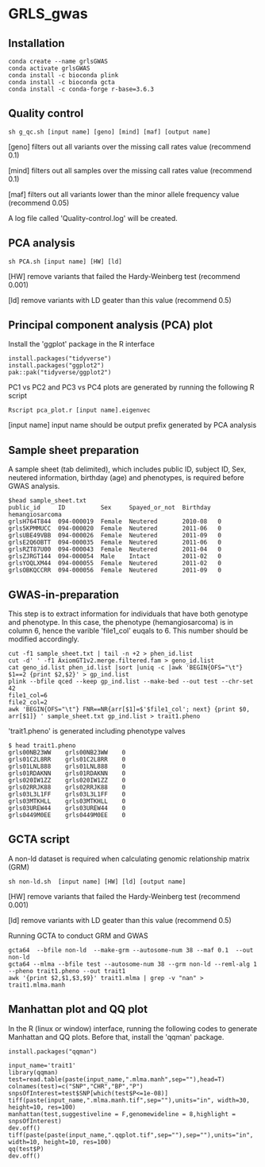 # GRLS_gwas
## Installation
```
conda create --name grlsGWAS
conda activate grlsGWAS
conda install -c bioconda plink
conda install -c bioconda gcta
conda install -c conda-forge r-base=3.6.3
```

## Quality control
```
sh g_qc.sh [input name] [geno] [mind] [maf] [output name]
```

[geno]     filters out all variants over the missing call rates value (recommend 0.1)

[mind]     filters out all samples over the missing call rates value (recommend 0.1)

[maf]      filters out all variants lower than the minor allele frequency value (recommend 0.05)

A log file called 'Quality-control.log' will be created.

## PCA analysis
```
sh PCA.sh [input name] [HW] [ld]
```

[HW]       remove variants that failed the Hardy-Weinberg test (recommend 0.001)

[ld]       remove variants with LD geater than this value (recommend 0.5)

## Principal component analysis (PCA) plot 
Install the 'ggplot' package in the R interface
```
install.packages("tidyverse")
install.packages("ggplot2")
pak::pak("tidyverse/ggplot2")
```

PC1 vs PC2 and PC3 vs PC4 plots are generated by running the following R script
```
Rscript pca_plot.r [input name].eigenvec
```
[input name]  input name should be output prefix generated by PCA analysis

## Sample sheet preparation
A sample sheet (tab delimited), which includes public ID, subject ID, Sex, neutered information, birthday (age) and phenotypes, is required before GWAS analysis. 
```
$head sample_sheet.txt
public_id     ID          Sex     Spayed_or_not  Birthday  hemangiosarcoma
grlsH764T844  094-000019  Female  Neutered       2010-08   0
grls5KPMMUCC  094-000020  Female  Neutered       2011-06   0
grlsUBE49VBB  094-000026  Female  Neutered       2011-09   0
grlsE2Q6OBTT  094-000035  Female  Neutered       2011-06   0
grlsRZT87U00  094-000043  Female  Neutered       2011-04   0
grlsZJRGT144  094-000054  Male    Intact         2011-02   0
grlsYOQLXM44  094-000055  Female  Neutered       2011-02   0
grlsOBKQCCRR  094-000056  Female  Neutered       2011-09   0
```

## GWAS-in-preparation
This step is to extract information for individuals that have both genotype and phenotype. In this case, the phenotype (hemangiosarcoma) is in column 6, hence the varible 'file1_col' euqals to 6. This number should be modified accordingly.

```
cut -f1 sample_sheet.txt | tail -n +2 > phen_id.list
cut -d' ' -f1 AxiomGT1v2.merge.filtered.fam > geno_id.list
cat geno_id.list phen_id.list |sort |uniq -c |awk 'BEGIN{OFS="\t"} $1==2 {print $2,$2}' > gp_ind.list
plink --bfile qced --keep gp_ind.list --make-bed --out test --chr-set 42
file1_col=6
file2_col=2
awk 'BEGIN{OFS="\t"} FNR==NR{arr[$1]=$'$file1_col'; next} {print $0, arr[$1]} ' sample_sheet.txt gp_ind.list > trait1.pheno
```
'trait1.pheno' is generated including phenotype valves
```
$ head trait1.pheno
grls00NB23WW    grls00NB23WW    0
grls01C2L8RR    grls01C2L8RR    0
grls01LNL888    grls01LNL888    0
grls01RDAKNN    grls01RDAKNN    0
grls020IW1ZZ    grls020IW1ZZ    0
grls02RRJK88    grls02RRJK88    0
grls03L3L1FF    grls03L3L1FF    0
grls03MTKHLL    grls03MTKHLL    0
grls03UREW44    grls03UREW44    0
grls0449M0EE    grls0449M0EE    0
```


## GCTA script
A non-ld dataset is required when calculating genomic relationship matrix (GRM)
```
sh non-ld.sh  [input name] [HW] [ld] [output name]
```
[HW]       remove variants that failed the Hardy-Weinberg test (recommend 0.001)

[ld]       remove variants with LD geater than this value (recommend 0.5)

Running GCTA to conduct GRM and GWAS
```
gcta64  --bfile non-ld  --make-grm --autosome-num 38 --maf 0.1  --out non-ld
gcta64 --mlma --bfile test --autosome-num 38 --grm non-ld --reml-alg 1 --pheno trait1.pheno --out trait1
awk '{print $2,$1,$3,$9}' trait1.mlma | grep -v "nan" > trait1.mlma.manh
```
## Manhattan plot and QQ plot
In the R (linux or window) interface, running the following codes to generate Manhattan and QQ plots.
Before that, install the 'qqman' package.
```
install.packages("qqman")
```
```
input_name='trait1'
library(qqman)
test=read.table(paste(input_name,".mlma.manh",sep=""),head=T)
colnames(test)=c("SNP","CHR","BP","P")
snpsOfInterest=test$SNP[which(test$P<=1e-08)]
tiff(paste(input_name,".mlma.manh.tif",sep=""),units="in", width=30, height=10, res=100)
manhattan(test,suggestiveline = F,genomewideline = 8,highlight = snpsOfInterest)
dev.off() 
tiff(paste(paste(input_name,".qqplot.tif",sep=""),sep=""),units="in", width=10, height=10, res=100)
qq(test$P)
dev.off() 
```





